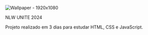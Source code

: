 ![Wallpaper - 1920x1080](https://github.com/ArthurGDamasceno/nlw-unite/assets/165734066/2f8d005b-43d8-41d6-aeaf-3c394bf381f2)

NLW UNITE 2024

Projeto realizado em 3 dias para estudar HTML, CSS e JavaScript.
